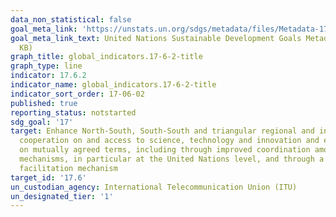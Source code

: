 ```yaml
---
data_non_statistical: false
goal_meta_link: 'https://unstats.un.org/sdgs/metadata/files/Metadata-17-06-02.pdf '
goal_meta_link_text: United Nations Sustainable Development Goals Metadata (PDF 211
  KB)
graph_title: global_indicators.17-6-2-title
graph_type: line
indicator: 17.6.2
indicator_name: global_indicators.17-6-2-title
indicator_sort_order: 17-06-02
published: true
reporting_status: notstarted
sdg_goal: '17'
target: Enhance North-South, South-South and triangular regional and international
  cooperation on and access to science, technology and innovation and enhance knowledge-sharing
  on mutually agreed terms, including through improved coordination among existing
  mechanisms, in particular at the United Nations level, and through a global technology
  facilitation mechanism
target_id: '17.6'
un_custodian_agency: International Telecommunication Union (ITU)
un_designated_tier: '1'
---
```

